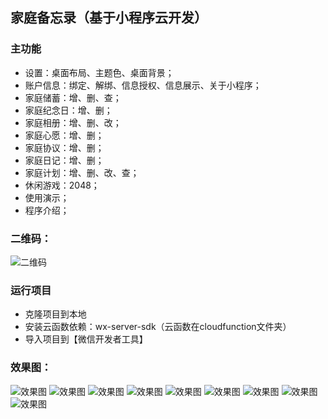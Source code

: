## 家庭备忘录（基于小程序云开发）

### 主功能

- 设置：桌面布局、主题色、桌面背景；
- 账户信息：绑定、解绑、信息授权、信息展示、关于小程序；
- 家庭储蓄：增、删、查；
- 家庭纪念日：增、删；
- 家庭相册：增、删、改；
- 家庭心愿：增、删；
- 家庭协议：增、删；
- 家庭日记：增、删；
- 家庭计划：增、删、改、查；
- 休闲游戏：2048；
- 使用演示；
- 程序介绍；

### 二维码：
![二维码](QRcode.jpg)


### 运行项目

- 克隆项目到本地
- 安装云函数依赖：wx-server-sdk（云函数在cloudfunction文件夹）
- 导入项目到【微信开发者工具】


### 效果图：
![效果图](miniprogram/images/screenshot/1-1.png)
![效果图](miniprogram/images/screenshot/1-2.png)
![效果图](miniprogram/images/screenshot/2-1.png)
![效果图](miniprogram/images/screenshot/2-2.png)
![效果图](miniprogram/images/screenshot/3-1.png)
![效果图](miniprogram/images/screenshot/3-2.png)
![效果图](miniprogram/images/screenshot/3-3.png)
![效果图](miniprogram/images/screenshot/3-4.png)
![效果图](miniprogram/images/screenshot/3-5.png)

